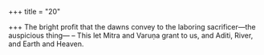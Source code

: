 +++
title = "20"

+++
The bright profit that the dawns convey to the laboring sacrificer—the  auspicious thing—
– This let Mitra and Varuṇa grant to us, and Aditi, River, and Earth  and Heaven.